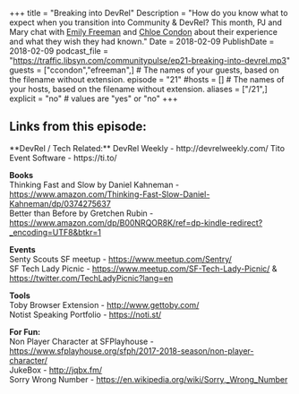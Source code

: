 +++
title = "Breaking into DevRel"
Description = "How do you know what to expect when you transition into Community & DevRel? This month, PJ and Mary chat with [Emily Freeman](https://twitter.com/editingemily) and [Chloe Condon](https://twitter.com/ChloeCondon) about their experience and what they wish they had known."
Date = 2018-02-09
PublishDate = 2018-02-09
podcast_file = "https://traffic.libsyn.com/communitypulse/ep21-breaking-into-devrel.mp3"
guests = ["ccondon","efreeman",] # The names of your guests, based on the filename without extension.
episode = "21"
#hosts = [] # The names of your hosts, based on the filename without extension.
aliases = ["/21",]
explicit = "no" # values are "yes" or "no"
+++
<h2>Links from this episode:</h2>
**DevRel / Tech Related:**  
DevRel Weekly - http://devrelweekly.com/  
Tito Event Software - https://ti.to/

**Books**  
Thinking Fast and Slow by Daniel Kahneman - https://www.amazon.com/Thinking-Fast-Slow-Daniel-Kahneman/dp/0374275637  
Better than Before by Gretchen Rubin - https://www.amazon.com/dp/B00NRQOR8K/ref=dp-kindle-redirect?_encoding=UTF8&btkr=1

**Events**  
Senty Scouts SF meetup - https://www.meetup.com/Sentry/  
SF Tech Lady Picnic - https://www.meetup.com/SF-Tech-Lady-Picnic/ & https://twitter.com/TechLadyPicnic?lang=en

**Tools**  
Toby Browser Extension - http://www.gettoby.com/  
Notist Speaking Portfolio - https://noti.st/

**For Fun:**  
Non Player Character at SFPlayhouse - https://www.sfplayhouse.org/sfph/2017-2018-season/non-player-character/  
JukeBox - http://jqbx.fm/  
Sorry Wrong Number - https://en.wikipedia.org/wiki/Sorry,_Wrong_Number

